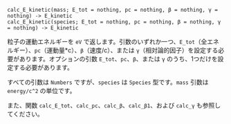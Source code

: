 ```
calc_E_kinetic(mass; E_tot = nothing, pc = nothing, β = nothing, γ = nothing) -> E_kinetic
calc_E_kinetic(species; E_tot = nothing, pc = nothing, β = nothing, γ = nothing) -> E_kinetic
```

粒子の運動エネルギーを `eV` で返します。引数のいずれか一つ、`E_tot`（全エネルギー）、`pc`（運動量*c）、`β`（速度/c）、または `γ`（相対論的因子）を設定する必要があります。オプションの引数 `E_tot`、`pc`、`β`、または `γ` のうち、1つだけを設定する必要があります。

すべての引数は `Numbers` ですが、`species` は `Species` 型です。`mass` 引数は `energy/c^2` の単位です。

また、関数 `calc_E_tot`、`calc_pc`、`calc_β`、`calc_β1`、および `calc_γ` も参照してください。
